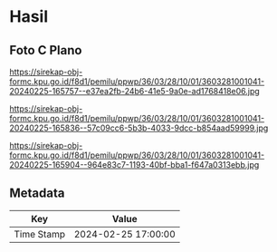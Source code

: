# Hasil

## Foto C Plano

https://sirekap-obj-formc.kpu.go.id/f8d1/pemilu/ppwp/36/03/28/10/01/3603281001041-20240225-165757--e37ea2fb-24b6-41e5-9a0e-ad1768418e06.jpg

https://sirekap-obj-formc.kpu.go.id/f8d1/pemilu/ppwp/36/03/28/10/01/3603281001041-20240225-165836--57c09cc6-5b3b-4033-9dcc-b854aad59999.jpg

https://sirekap-obj-formc.kpu.go.id/f8d1/pemilu/ppwp/36/03/28/10/01/3603281001041-20240225-165904--964e83c7-1193-40bf-bba1-f647a0313ebb.jpg


## Metadata

| Key        | Value               |
| ---------- | ------------------- |
| Time Stamp | 2024-02-25 17:00:00 |



